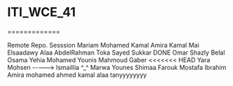 # ITI_WCE_41
=============

Remote Repo. Sesssion
Mariam Mohamed Kamal
Amira Kamal
Mai Elsaadawy
Alaa AbdelRahman
Toka 
Sayed Sukkar  DONE
Omar
Shazly
Belal
Osama
Yehia
Mohamed Younis
Mahmoud Gaber
<<<<<<< HEAD
Yara Mohsen -----> Ismaillia ^_^
Marwa Younes
Shimaa
Farouk
Mostafa Ibrahim
Amira mohamed ahmed kamal
alaa tanyyyyyyyy
